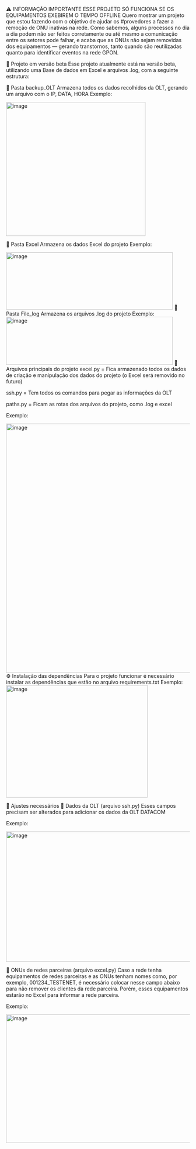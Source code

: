 ⚠️ INFORMAÇÃO IMPORTANTE
ESSE PROJETO SÓ FUNCIONA SE OS EQUIPAMENTOS EXEBIREM O TEMPO OFFLINE
Quero mostrar um projeto que estou fazendo com o objetivo de ajudar os #provedores a fazer a remoção de ONU inativas na rede.
Como sabemos, alguns processos no dia a dia podem não ser feitos corretamente ou até mesmo a comunicação entre os setores pode falhar, e acaba que as ONUs não sejam removidas dos equipamentos — gerando transtornos, tanto quando são reutilizadas quanto para identificar eventos na rede GPON.

🔄 Projeto em versão beta
Esse projeto atualmente está na versão beta, utilizando uma Base de dados em Excel e arquivos .log, com a seguinte estrutura:

📁 Pasta backup_OLT
Armazena todos os dados recolhidos da OLT, gerando um arquivo com o IP, DATA, HORA
Exemplo:

<img width="382" height="366" alt="image" src="https://github.com/user-attachments/assets/831ba95f-b40f-4953-b0c4-67a87e1dc1fb" />

📁 Pasta Excel
Armazena os dados Excel do projeto
Exemplo:

<img width="457" height="156" alt="image" src="https://github.com/user-attachments/assets/fcddcb2b-c45c-4b74-9e16-52d69f31201b" />
📁 Pasta File_log
Armazena os arquivos .log do projeto
Exemplo:

<img width="457" height="131" alt="image" src="https://github.com/user-attachments/assets/3dfce40a-4a1e-4478-b892-f05e2b4d2f0d" />
📄 Arquivos principais do projeto
excel.py = Fica armazenado todos os dados de criação e manipulação dos dados do projeto (o Excel será removido no futuro)

ssh.py = Tem todos os comandos para pegar as informações da OLT

paths.py = Ficam as rotas dos arquivos do projeto, como .log e excel

Exemplo:

<img width="1275" height="681" alt="image" src="https://github.com/user-attachments/assets/903c15cd-2478-409d-925c-c09361297cfb" />
⚙️ Instalação das dependências
Para o projeto funcionar é necessário instalar as dependências que estão no arquivo requirements.txt
Exemplo:

<img width="388" height="307" alt="image" src="https://github.com/user-attachments/assets/5d648114-f196-4f6a-b076-7f91695e4005" />

🔧 Ajustes necessários
📌 Dados da OLT (arquivo ssh.py)
Esses campos precisam ser alterados para adicionar os dados da OLT DATACOM

Exemplo:

<img width="776" height="356" alt="image" src="https://github.com/user-attachments/assets/37ec5b19-8893-4558-8b79-2c8d6121af6a" />


📌 ONUs de redes parceiras (arquivo excel.py)
Caso a rede tenha equipamentos de redes parceiras e as ONUs tenham nomes como, por exemplo, 001234_TESTENET, é necessário colocar nesse campo abaixo para não remover os clientes da rede parceira.
Porém, esses equipamentos estarão no Excel para informar a rede parceira.

Exemplo:

<img width="1387" height="351" alt="image" src="https://github.com/user-attachments/assets/55101053-7f5c-4d91-84a7-4a97ff732923" />

